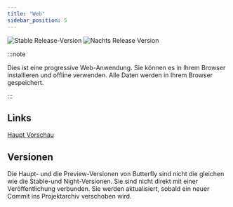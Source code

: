 ```yaml
---
title: "Web"
sidebar_position: 5
---
```


![Stable Release-Version](https://img.shields.io/badge/dynamic/yaml?color=c4840d&label=Stable&query=%24.version&url=https%3A%2F%2Fraw.githubusercontent.com%2FLinwoodCloud%2Fbutterfly%2Fstable%2Fapp%2Fpubspec.yaml&style=for-the-badge) ![Nachts Release Version](https://img.shields.io/badge/dynamic/yaml?color=f7d28c&label=Nightly&query=%24.version&url=https%3A%2F%2Fraw.githubusercontent.com%2FLinwoodCloud%2Fbutterfly%2Fnightly%2Fapp%2Fpubspec.yaml&style=for-the-badge)

:::note

Dies ist eine progressive Web-Anwendung. Sie können es in Ihrem Browser installieren und offline verwenden. Alle Daten werden in Ihrem Browser gespeichert.

:::


## Links

<div className="row margin-bottom--lg padding--sm">
<a className="button button--outline button--info button--lg margin--sm" href="https://butterfly.linwood.dev">
  Haupt
</a>
<a className="button button--outline button--danger button--lg margin--sm" href="https://preview.butterfly.linwood.dev">
  Vorschau
</a>
</div>

## Versionen

Die Haupt- und die Preview-Versionen von Butterfly sind nicht die gleichen wie die Stable-und Night-Versionen. Sie sind nicht direkt mit einer Veröffentlichung verbunden. Sie werden aktualisiert, sobald ein neuer Commit ins Projektarchiv verschoben wird.
